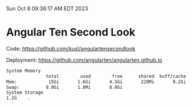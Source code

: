 Sun Oct  8 09:36:17 AM EDT 2023

# Angular Ten Second Look

Code: https://github.com/kusl/angulartensecondlook

Deployment: https://github.com/angularten/angularten.github.io

```bash
System Memory
               total        used        free      shared  buff/cache   available
Mem:            15Gi       1.6Gi       4.5Gi       220Mi       9.2Gi        13Gi
Swap:          8.0Gi       1.0Mi       8.0Gi
System Storage
1.2G	.
```
```bash
